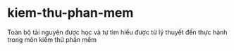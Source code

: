 # kiem-thu-phan-mem
Toàn bộ tài nguyên được học và tự tìm hiểu được từ lý thuyết đến thực hành trong môn kiểm thử phần mềm
